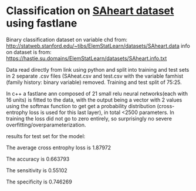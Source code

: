 # Classification on [SAheart dataset](https://hastie.su.domains/ElemStatLearn/datasets/) using fastlane
Binary classification dataset on variable chd from: http://statweb.stanford.edu/~tibs/ElemStatLearn/datasets/SAheart.data
info on dataset is from: https://hastie.su.domains/ElemStatLearn/datasets/SAheart.info.txt

Data read directly from link using python and split into training and test sets in 2 separate .csv files (SAheat.csv and test.csv with the variable famhist (family history: binary variable) removed. Training and test split of 75:25.

In c++ a fastlane ann composed of 21 small relu neural networks(each with 16 units) is fitted to the data, with the output being a vector with 2 values using the softmax function to get get a probability distribution (cross-entrophy loss is used for this last layer), in total <2500 parameters. In training the loss did not go to zero entirely, so surprisingly no severe overfitting/overparameterization.

results for test set for the model: 

The average cross entrophy loss is 1.87972

The accuracy is 0.663793

The sensitivity is 0.55102

The specificity is 0.746269

